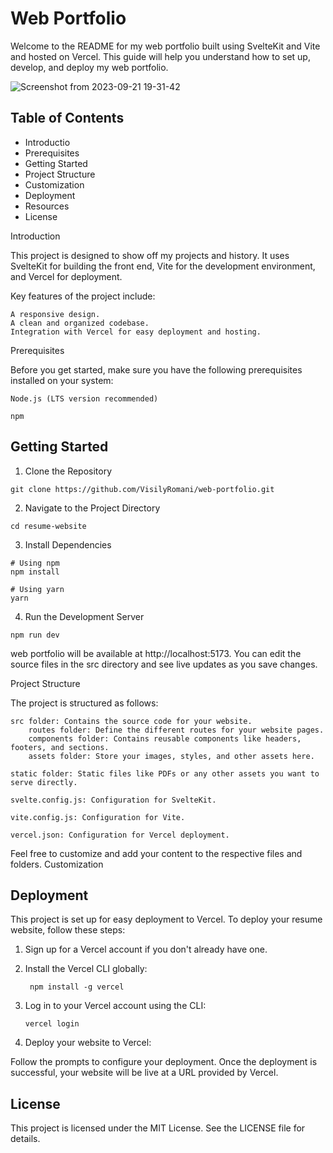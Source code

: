 


# Web Portfolio

Welcome to the README for my web portfolio built using SvelteKit and Vite and hosted on Vercel. This guide will help you understand how to set up, develop, and deploy my web portfolio. 

![Screenshot from 2023-09-21 19-31-42](https://github.com/VisilyRomani/web-portfolio/assets/36494994/f5c522e2-2796-470a-9ef3-9d359cffaf88)

## Table of Contents

- Introductio
- Prerequisites
- Getting Started
- Project Structure
- Customization
- Deployment
- Resources
- License

Introduction

This project is designed to show off my projects and history. It uses SvelteKit for building the front end, Vite for the development environment, and Vercel for deployment.

Key features of the project include:

    A responsive design.
    A clean and organized codebase.
    Integration with Vercel for easy deployment and hosting.

Prerequisites

Before you get started, make sure you have the following prerequisites installed on your system:

    Node.js (LTS version recommended)
    
    npm

## Getting Started

  1. Clone the Repository

    git clone https://github.com/VisilyRomani/web-portfolio.git


  2. Navigate to the Project Directory

    cd resume-website

  3. Install Dependencies

    # Using npm
    npm install
    
    # Using yarn
    yarn

  4. Run the Development Server

    npm run dev

  web portfolio will be available at http://localhost:5173. You can edit the source files in the src directory and see live updates as you save changes.

Project Structure

The project is structured as follows:

    src folder: Contains the source code for your website.
        routes folder: Define the different routes for your website pages.
        components folder: Contains reusable components like headers, footers, and sections.
        assets folder: Store your images, styles, and other assets here.
        
    static folder: Static files like PDFs or any other assets you want to serve directly.
    
    svelte.config.js: Configuration for SvelteKit.
    
    vite.config.js: Configuration for Vite.
    
    vercel.json: Configuration for Vercel deployment.

Feel free to customize and add your content to the respective files and folders.
Customization



## Deployment

This project is set up for easy deployment to Vercel. To deploy your resume website, follow these steps:

1. Sign up for a Vercel account if you don't already have one.

2. Install the Vercel CLI globally:

        npm install -g vercel

3. Log in to your Vercel account using the CLI:

       vercel login

4. Deploy your website to Vercel:

Follow the prompts to configure your deployment. Once the deployment is successful, your website will be live at a URL provided by Vercel.


## License

This project is licensed under the MIT License. See the LICENSE file for details.
